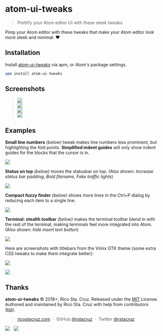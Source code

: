# atom-ui-tweaks

> Prettify your Atom editor UI with these sleek tweaks

Pimp your Atom editor with these tweaks that make your Atom editor look more sleek and minimal. :heart:

## Installation

Install [atom-ui-tweaks](http://atom.io/packages/atom-ui-tweaks) via apm, or Atom's package settings.

```bash
apm install atom-ui-tweaks
```

## Screenshots

> ![](docs/settings-1.png) <br> ![](docs/settings-2.png) <br> ![](docs/settings-3.png) <br> ![](docs/settings-4.png)

## Examples

**Small line numbers** _(below)_ tweak makes line numbers less prominent, but highlighting the fold points. **Simplified indent guides** will only show indent guides for the blocks that the cursor is in.

![](docs/line-numbers.gif)

**Status on top** _(below)_ moves the statusbar on top. (Also shown: _Increase status bar padding_, _Bold filename_, _Fake traffic lights_)

![](docs/status-on-top.png)

**Compact fuzzy finder** _(below)_ shows more lines in the Ctrl+P dialog by reducing each item to a single line.

![](docs/one-line-fuzzy-finder.png)

**Terminal: stealth toolbar** _(below)_ makes the terminal toolbar blend in with the rest of the terminal, making terminals feel more integrated into Atom. (Also shown: _hide insert text button_)

![](docs/minimal-terminal.png)

Here are screenshots with titlebars from the Vimix GTK theme (some extra CSS tweaks to make them integrate better):

![](docs/vimix-dark.png)

![](docs/vimix-light.png)

## Thanks

**atom-ui-tweaks** © 2018+, Rico Sta. Cruz. Released under the [MIT] License.<br>
Authored and maintained by Rico Sta. Cruz with help from contributors ([list][contributors]).

> [ricostacruz.com](http://ricostacruz.com) &nbsp;&middot;&nbsp;
> GitHub [@rstacruz](https://github.com/rstacruz) &nbsp;&middot;&nbsp;
> Twitter [@rstacruz](https://twitter.com/rstacruz)

[![](https://img.shields.io/github/followers/rstacruz.svg?style=social&label=@rstacruz)](https://github.com/rstacruz) &nbsp;
[![](https://img.shields.io/twitter/follow/rstacruz.svg?style=social&label=@rstacruz)](https://twitter.com/rstacruz)

[mit]: http://mit-license.org/
[contributors]: http://github.com/rstacruz/atom-ui-tweaks/contributors
